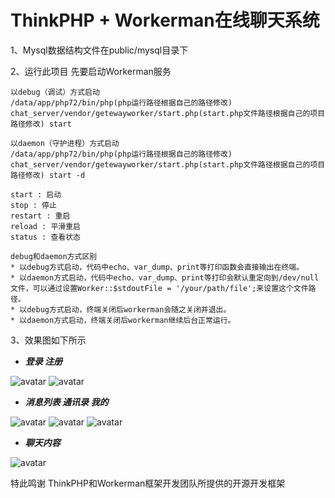 ThinkPHP + Workerman在线聊天系统
==============================
1、Mysql数据结构文件在public/mysql目录下

2、运行此项目 先要启动Workerman服务
```
以debug（调试）方式启动
/data/app/php72/bin/php(php运行路径根据自己的路径修改) chat_server/vendor/getewayworker/start.php(start.php文件路径根据自己的项目路径修改) start

以daemon（守护进程）方式启动
/data/app/php72/bin/php(php运行路径根据自己的路径修改) chat_server/vendor/getewayworker/start.php(start.php文件路径根据自己的项目路径修改) start -d

start : 启动
stop : 停止
restart : 重启
reload : 平滑重启
status : 查看状态

debug和daemon方式区别
* 以debug方式启动，代码中echo、var_dump、print等打印函数会直接输出在终端。
* 以daemon方式启动，代码中echo、var_dump、print等打印会默认重定向到/dev/null文件，可以通过设置Worker::$stdoutFile = '/your/path/file';来设置这个文件路径。
* 以debug方式启动，终端关闭后workerman会随之关闭并退出。
* 以daemon方式启动，终端关闭后workerman继续后台正常运行。
```

3、效果图如下所示

* ***登录    注册***

![avatar](public/upload/effect_picture/login.jpg)
![avatar](public/upload/effect_picture/register.jpg)

* ***消息列表   通讯录    我的***

![avatar](public/upload/effect_picture/lists.jpg)
![avatar](public/upload/effect_picture/index.jpg)
![avatar](public/upload/effect_picture/user.jpg)

* ***聊天内容***

![avatar](public/upload/effect_picture/content.jpg)


特此鸣谢 ThinkPHP和Workerman框架开发团队所提供的开源开发框架
